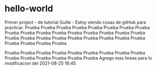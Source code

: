 # hello-world
Primer project - de tutorial
Guille - Estoy viendo cosas de gitHub para practicar.
Prueba Prueba Prueba Prueba Prueba Prueba Prueba Prueba Prueba Prueba Prueba Prueba Prueba Prueba Prueba 
Prueba Prueba Prueba Prueba Prueba Prueba Prueba Prueba Prueba Prueba Prueba Prueba Prueba Prueba Prueba 

Prueba Prueba Prueba Prueba Prueba Prueba Prueba Prueba Prueba Prueba Prueba Prueba Prueba Prueba Prueba
Agrego mas lineas para lo modificacion del 2021-08-25 16:45
